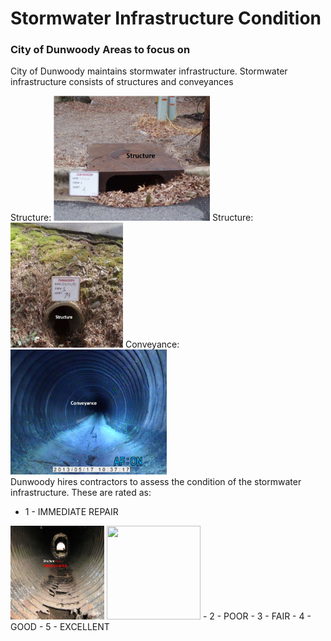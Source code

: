 # Stormwater Infrastructure Condition
### City of Dunwoody Areas to focus on

City of Dunwoody maintains stormwater infrastructure. Stormwater infrastructure consists of structures and conveyances

Structure:
<img src="https://github.com/akell47/GIS/blob/master/images/structure.JPG" width="250" height="200"/>
Structure:
<img src="https://github.com/akell47/GIS/blob/master/images/structure2.JPG" width="180" height="200"/>
Conveyance:
<img src="https://github.com/akell47/GIS/blob/master/images/conveyance.JPG" width="250" height="200"/>
<br>
Dunwoody hires contractors to assess the condition of the stormwater infrastructure.  These are rated as:
- 1 - IMMEDIATE REPAIR
<img src="https://github.com/akell47/GIS/blob/master/images/Structure_ImmediateRepair.JPG" width="150" height="150"/>
<img src="https://github.com/akell47/GIS/blob/master/images/Conceyance_ImmediateRepair.JPG" width="150" height="150"/>
- 2 - POOR
- 3 - FAIR
- 4 - GOOD
- 5 - EXCELLENT
